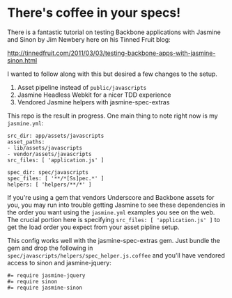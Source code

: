 # There's coffee in your specs!

There is a fantastic tutorial on testing Backbone applications with
Jasmine and Sinon by Jim Newbery here on his Tinned Fruit blog:

http://tinnedfruit.com/2011/03/03/testing-backbone-apps-with-jasmine-sinon.html

I wanted to follow along with this but desired a few changes to the
setup.

1. Asset pipeline instead of `public/javascripts`
2. Jasmine Headless Webkit for a nicer TDD experience
3. Vendored Jasmine helpers with jasmine-spec-extras

This repo is the result in progress. One main thing to note right now is
my `jasmine.yml`:

    src_dir: app/assets/javascripts
    asset_paths:
    - lib/assets/javascripts
    - vendor/assets/javascripts
    src_files: [ 'application.js' ]

    spec_dir: spec/javascripts
    spec_files: [ '**/*[Ss]pec.*' ]
    helpers: [ 'helpers/**/*' ]

If you're using a gem that vendors Underscore and Backbone assets for
you, you may run into trouble getting Jasmine to see these dependencies
in the order you want using the `jasmine.yml` examples you see on the
web. The crucial portion here is specifying `src_files: [ 'application.js' ]` to get the load order you expect from your asset pipline setup.

This config works well with the jasmine-spec-extras gem. Just bundle the
gem and drop the following in `spec/javascripts/helpers/spec_helper.js.coffee` and you'll have vendored access to sinon and jasmine-jquery:

    #= require jasmine-jquery
    #= require sinon
    #= require jasmine-sinon
